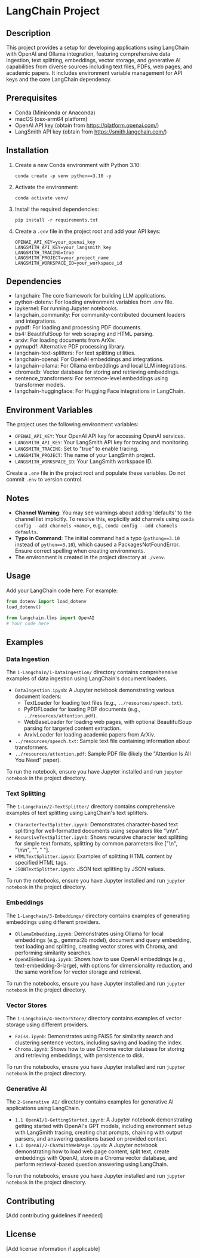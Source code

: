 # LangChain Project

## Description

This project provides a setup for developing applications using LangChain with OpenAI and Ollama integration, featuring comprehensive data ingestion, text splitting, embeddings, vector storage, and generative AI capabilities from diverse sources including text files, PDFs, web pages, and academic papers. It includes environment variable management for API keys and the core LangChain dependency.

## Prerequisites

- Conda (Miniconda or Anaconda)
- macOS (osx-arm64 platform)
- OpenAI API key (obtain from https://platform.openai.com/)
- LangSmith API key (obtain from https://smith.langchain.com/)

## Installation

1. Create a new Conda environment with Python 3.10:

   ```
   conda create -p venv python==3.10 -y
   ```

2. Activate the environment:

   ```
   conda activate venv/
   ```

3. Install the required dependencies:

   ```
   pip install -r requirements.txt
   ```

4. Create a `.env` file in the project root and add your API keys:

   ```
   OPENAI_API_KEY=your_openai_key
   LANGSMITH_API_KEY=your_langsmith_key
   LANGSMITH_TRACING=true
   LANGSMITH_PROJECT=your_project_name
   LANGSMITH_WORKSPACE_ID=your_workspace_id
   ```

## Dependencies

- langchain: The core framework for building LLM applications.
- python-dotenv: For loading environment variables from .env file.
- ipykernel: For running Jupyter notebooks.
- langchain_community: For community-contributed document loaders and integrations.
- pypdf: For loading and processing PDF documents.
- bs4: BeautifulSoup for web scraping and HTML parsing.
- arxiv: For loading documents from ArXiv.
- pymupdf: Alternative PDF processing library.
- langchain-text-splitters: For text splitting utilities.
- langchain-openai: For OpenAI embeddings and integrations.
- langchain-ollama: For Ollama embeddings and local LLM integrations.
- chromadb: Vector database for storing and retrieving embeddings.
- sentence_transformers: For sentence-level embeddings using transformer models.
- langchain-huggingface: For Hugging Face integrations in LangChain.

## Environment Variables

The project uses the following environment variables:

- `OPENAI_API_KEY`: Your OpenAI API key for accessing OpenAI services.
- `LANGSMITH_API_KEY`: Your LangSmith API key for tracing and monitoring.
- `LANGSMITH_TRACING`: Set to "true" to enable tracing.
- `LANGSMITH_PROJECT`: The name of your LangSmith project.
- `LANGSMITH_WORKSPACE_ID`: Your LangSmith workspace ID.

Create a `.env` file in the project root and populate these variables. Do not commit `.env` to version control.

## Notes

- **Channel Warning**: You may see warnings about adding 'defaults' to the channel list implicitly. To resolve this, explicitly add channels using `conda config --add channels <name>`, e.g., `conda config --add channels defaults`.
- **Typo in Command**: The initial command had a typo (`pythong==3.10` instead of `python==3.10`), which caused a PackagesNotFoundError. Ensure correct spelling when creating environments.
- The environment is created in the project directory at `./venv`.

## Usage

Add your LangChain code here. For example:

```python
from dotenv import load_dotenv
load_dotenv()

from langchain.llms import OpenAI
# Your code here
```

## Examples

### Data Ingestion

The `1-Langchain/1-DataIngestion/` directory contains comprehensive examples of data ingestion using LangChain's document loaders.

- `DataIngestion.ipynb`: A Jupyter notebook demonstrating various document loaders:
  - TextLoader for loading text files (e.g., `../resources/speech.txt`).
  - PyPDFLoader for loading PDF documents (e.g., `../resources/attention.pdf`).
  - WebBaseLoader for loading web pages, with optional BeautifulSoup parsing for targeted content extraction.
  - ArxivLoader for loading academic papers from ArXiv.
- `../resources/speech.txt`: Sample text file containing information about transformers.
- `../resources/attention.pdf`: Sample PDF file (likely the "Attention Is All You Need" paper).

To run the notebook, ensure you have Jupyter installed and run `jupyter notebook` in the project directory.

### Text Splitting

The `1-Langchain/2-TextSplitter/` directory contains comprehensive examples of text splitting using LangChain's text splitters.

- `CharacterTextSplitter.ipynb`: Demonstrates character-based text splitting for well-formatted documents using separators like "\n\n".
- `RecursiveTextSplitter.ipynb`: Shows recursive character text splitting for simple text formats, splitting by common parameters like ["\n", "\n\n", "", " "].
- `HTMLTextSplitter.ipynb`: Examples of splitting HTML content by specified HTML tags.
- `JSONTextSplitter.ipynb`: JSON text splitting by JSON values.

To run the notebooks, ensure you have Jupyter installed and run `jupyter notebook` in the project directory.

### Embeddings

The `1-Langchain/3-Embeddings/` directory contains examples of generating embeddings using different providers.

- `OllamaEmbedding.ipynb`: Demonstrates using Ollama for local embeddings (e.g., gemma:2b model), document and query embedding, text loading and splitting, creating vector stores with Chroma, and performing similarity searches.
- `OpenAIEmbedding.ipynb`: Shows how to use OpenAI embeddings (e.g., text-embedding-3-large), with options for dimensionality reduction, and the same workflow for vector storage and retrieval.

To run the notebooks, ensure you have Jupyter installed and run `jupyter notebook` in the project directory.

### Vector Stores

The `1-Langchain/4-VectorStore/` directory contains examples of vector storage using different providers.

- `Faiss.ipynb`: Demonstrates using FAISS for similarity search and clustering sentence vectors, including saving and loading the index.
- `Chroma.ipynb`: Shows how to use Chroma vector database for storing and retrieving embeddings, with persistence to disk.

To run the notebooks, ensure you have Jupyter installed and run `jupyter notebook` in the project directory.

### Generative AI

The `2-Generative AI/` directory contains examples for generative AI applications using LangChain.

- `1.1 OpenAI/1-GettingStarted.ipynb`: A Jupyter notebook demonstrating getting started with OpenAI's GPT models, including environment setup with LangSmith tracing, creating chat prompts, chaining with output parsers, and answering questions based on provided context.
- `1.1 OpenAI/2-ChatWithWebPage.ipynb`: A Jupyter notebook demonstrating how to load web page content, split text, create embeddings with OpenAI, store in a Chroma vector database, and perform retrieval-based question answering using LangChain.

To run the notebooks, ensure you have Jupyter installed and run `jupyter notebook` in the project directory.

## Contributing

[Add contributing guidelines if needed]

## License

[Add license information if applicable]
